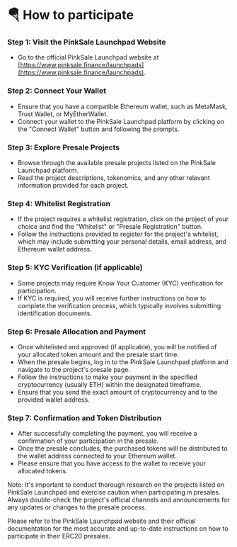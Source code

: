 # 🪂 How to participate

### Step 1: Visit the PinkSale Launchpad Website

* Go to the official PinkSale Launchpad website at [https://www.pinksale.finance/launchpads](https://www.pinksale.finance/launchpads).

### Step 2: Connect Your Wallet

* Ensure that you have a compatible Ethereum wallet, such as MetaMask, Trust Wallet, or MyEtherWallet.
* Connect your wallet to the PinkSale Launchpad platform by clicking on the "Connect Wallet" button and following the prompts.

### Step 3: Explore Presale Projects

* Browse through the available presale projects listed on the PinkSale Launchpad platform.
* Read the project descriptions, tokenomics, and any other relevant information provided for each project.

### Step 4: Whitelist Registration

* If the project requires a whitelist registration, click on the project of your choice and find the "Whitelist" or "Presale Registration" button.
* Follow the instructions provided to register for the project's whitelist, which may include submitting your personal details, email address, and Ethereum wallet address.

### Step 5: KYC Verification (if applicable)

* Some projects may require Know Your Customer (KYC) verification for participation.
* If KYC is required, you will receive further instructions on how to complete the verification process, which typically involves submitting identification documents.

### Step 6: Presale Allocation and Payment

* Once whitelisted and approved (if applicable), you will be notified of your allocated token amount and the presale start time.
* When the presale begins, log in to the PinkSale Launchpad platform and navigate to the project's presale page.
* Follow the instructions to make your payment in the specified cryptocurrency (usually ETH) within the designated timeframe.
* Ensure that you send the exact amount of cryptocurrency and to the provided wallet address.

### Step 7: Confirmation and Token Distribution

* After successfully completing the payment, you will receive a confirmation of your participation in the presale.
* Once the presale concludes, the purchased tokens will be distributed to the wallet address connected to your Ethereum wallet.
* Please ensure that you have access to the wallet to receive your allocated tokens.

Note: It's important to conduct thorough research on the projects listed on PinkSale Launchpad and exercise caution when participating in presales. Always double-check the project's official channels and announcements for any updates or changes to the presale process.

Please refer to the PinkSale Launchpad website and their official documentation for the most accurate and up-to-date instructions on how to participate in their ERC20 presales.
